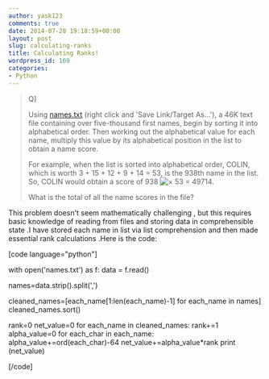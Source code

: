 ```yaml
---
author: yask123
comments: true
date: 2014-07-28 19:18:59+00:00
layout: post
slug: calculating-ranks
title: Calculating Ranks!
wordpress_id: 169
categories:
- Python
---
```


<blockquote>
  Q]
  
  Using [names.txt](https://projecteuler.net/project/names.txt) (right click and 'Save Link/Target As...'), a 46K text file containing over five-thousand first names, begin by sorting it into alphabetical order. Then working out the alphabetical value for each name, multiply this value by its alphabetical position in the list to obtain a name score.
  
  For example, when the list is sorted into alphabetical order, COLIN, which is worth 3 + 15 + 12 + 9 + 14 = 53, is the 938th name in the list. So, COLIN would obtain a score of 938 ![×](https://projecteuler.net/images/symbol_times.gif) 53 = 49714.
  
  What is the total of all the name scores in the file?
</blockquote>



This problem doesn't seem mathematically challenging , but this requires basic knowledge of reading from files and storing data in comprehensible state .I have stored each name in list via list comprehension and then made essential rank calculations .Here is the code:

[code language="python"]

with open('names.txt') as f:
	data = f.read()

names=data.strip().split(',')

cleaned_names=[each_name[1:len(each_name)-1] for each_name in names]
cleaned_names.sort()

rank=0
net_value=0
for each_name in cleaned_names:
	rank+=1
	alpha_value=0
	for each_char in each_name:
		alpha_value+=ord(each_char)-64
	net_value+=alpha_value*rank
print (net_value)	

[/code]

